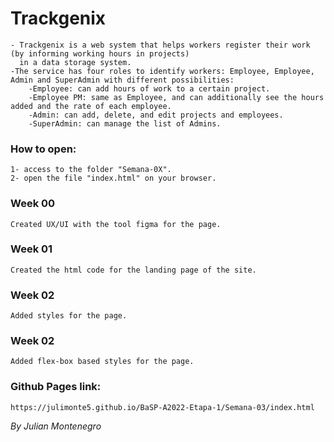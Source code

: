 # Trackgenix
    - Trackgenix is a web system that helps workers register their work (by informing working hours in projects) 
      in a data storage system.
    -The service has four roles to identify workers: Employee, Employee, Admin and SuperAdmin with different possibilities:
        -Employee: can add hours of work to a certain project.
        -Employee PM: same as Employee, and can additionally see the hours added and the rate of each employee.
        -Admin: can add, delete, and edit projects and employees.
        -SuperAdmin: can manage the list of Admins.

### How to open:
    1- access to the folder "Semana-0X".
    2- open the file "index.html" on your browser.

### Week 00
    Created UX/UI with the tool figma for the page.
### Week 01
    Created the html code for the landing page of the site.
### Week 02
    Added styles for the page.
### Week 02
    Added flex-box based styles for the page.  

### Github Pages link:
    https://julimonte5.github.io/BaSP-A2022-Etapa-1/Semana-03/index.html

_By Julian Montenegro_
